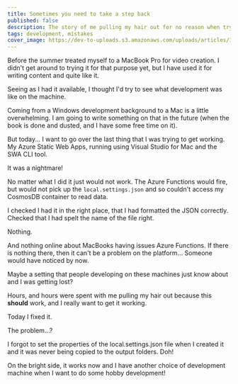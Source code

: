 ```yaml
---
title: Sometimes you need to take a step back
published: false
description: The story of me pulling my hair out for no reason when trying to get a MacBook Pro to run Azure Functions (hint: it was my fault 😅)
tags: development, mistakes 
cover_image: https://dev-to-uploads.s3.amazonaws.com/uploads/articles/1xjgw6wn0dzqjcr1xpgm.png
---
```


Before the summer treated myself to a MacBook Pro for video creation. I didn't get around to trying it for that purpose yet, but I have used it for writing content and quite like it.

Seeing as I had it available, I thought I'd try to see what development was like on the machine.

Coming from a Windows development background to a Mac is a little overwhelming. I am going to write something on that in the future (when the book is done and dusted, and I have some free time on it).

But today... I want to go over the last thing that I was trying to get working. My Azure Static Web Apps, running using Visual Studio for Mac and the SWA CLI tool.

It was a nightmare!

No matter what I did it just would not work. The Azure Functions would fire, but would not pick up the `local.settings.json` and so couldn't access my CosmosDB container to read data.

I checked I had it in the right place, that I had formatted the JSON correctly. Checked that I had spelt the name of the file right.

Nothing.

And nothing online about MacBooks having issues Azure Functions. If there is nothing there, then it can't be a problem on the platform... Someone would have noticed by now.

Maybe a setting that people developing on these machines just know about and I was getting lost?

Hours, and hours were spent with me pulling my hair out because this **should** work, and I really want to get it working.

Today I fixed it.

The problem...?

I forgot to set the properties of the local.settings.json file when I created it and it was never being copied to the output folders. Doh!

On the bright side, it works now and I have another choice of development machine when I want to do some hobby development!

